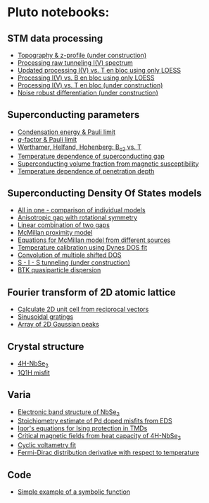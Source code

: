 # Pluto notebooks:

## STM data processing
- <a href="./notebooks/topo.html" target="_blank">Topography & z-profile (under construction)</a>
- <a href="./notebooks/process_iv.html" target="_blank">Processing raw tunneling I(V) spectrum</a>
- <a href="./notebooks/en_bloc_loess.html" target="_blank">Updated processing I(V) vs. T en bloc using only LOESS </a>
- <a href="./notebooks/mag_dep.html" target="_blank">Processing I(V) vs. B en bloc using only LOESS</a>
- <a href="./notebooks/en_bloc.html" target="_blank">Processing I(V) vs. T en bloc (under construction)</a>
- <a href="./notebooks/noise_robust.html" target="_blank">Noise robust differentiation (under construction)</a>

## Superconducting parameters
- <a href="./notebooks/condensation_energy.html" target="_blank">Condensation energy & Pauli limit</a>
- <a href="./notebooks/g-factor.html" target="_blank">*g*-factor & Pauli limit</a>
- <a href="./notebooks/whh.html" target="_blank">Werthamer, Helfand, Hohenberg: B<sub>c2</sub> vs. T</a>
- <a href="./notebooks/DelT.html" target="_blank">Temperature dependence of superconducting gap</a>
- <a href="./notebooks/supervol.html" target="_blank">Superconducting volume fraction from magnetic susceptibility</a>
- <a href="./notebooks/London.html" target="_blank">Temperature dependence of penetration depth</a>

## Superconducting Density Of States models
- <a href="./notebooks/dos_fit.html" target="_blank">All in one - comparison of individual models</a>
- <a href="./notebooks/anisotropic_gap.html" target="_blank">Anisotropic gap with rotational symmetry</a>
- <a href="./notebooks/two_gaps.html" target="_blank">Linear combination of two gaps</a>
- <a href="./notebooks/McMillan.html" target="_blank">McMillan proximity model</a>
- <a href="./notebooks/equations.html" target="_blank">Equations for McMillan model from different sources</a>
- <a href="./notebooks/calib_temp.html" target="_blank">Temperature calibration using Dynes DOS fit</a>
- <a href="./notebooks/multi_convol.html" target="_blank">Convolution of multiple shifted DOS</a>
- <a href="./notebooks/SIS.html" target="_blank">S - I - S tunneling (under construction)</a>
- <a href="./notebooks/btk.html" target="_blank">BTK quasiparticle dispersion</a>
  
## Fourier transform of 2D atomic lattice
- <a href="./notebooks/fft_lattice.html" target="_blank">Calculate 2D unit cell from reciprocal vectors</a>
- <a href="./notebooks/sin_Fourier.html" target="_blank">Sinusoidal gratings</a>
- <a href="./notebooks/Gauss_lattice.html" target="_blank">Array of 2D Gaussian peaks</a>

## Crystal structure
- <a href="./notebooks/XRD_4H.html" target="_blank">4H-NbSe<sub>2</sub></a>
- <a href="./notebooks/XRD1q1h.html" target="_blank">1Q1H misfit</a>

## Varia
- <a href="./notebooks/NbSe2_bands.html" target="_blank">Electronic band structure of NbSe<sub>2</sub></a>
- <a href="./notebooks/Pb_doping.html" target="_blank">Stoichiometry estimate of Pd doped misfits from EDS</a>
- <a href="./notebooks/igor.html" target="_blank">Igor's equations for Ising protection in TMDs</a>
- <a href="./notebooks/heat_capacity.html" target="_blank">Critical magnetic fields from heat capacity of 4H-NbSe<sub>2</sub></a>
- <a href="./notebooks/twinpeaks.html" target="_blank">Cyclic voltametry fit</a>
- <a href="./notebooks/dfdT.html" target="_blank">Fermi-Dirac distribution derivative with respect to temperature</a>

## Code
- <a href="./notebooks/symbolic_example.html" target="_blank">Simple example of a symbolic function</a>
